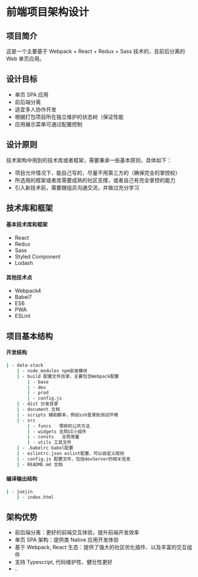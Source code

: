 # 前端项目架构设计

## 项目简介

这是一个主要基于 Webpack + React + Redux + Sass 技术的，且前后分离的 Web 单页应用。

## 设计目标

- 单页 SPA 应用
- 前后端分离
- 适宜多人协作开发
- 根据打包项目所在独立维护的状态树（保证性能
- 应用展示菜单可通过配置控制

## 设计原则
技术架构中用到的技术库或者框架，需要秉承一些基本原则，具体如下：

- 项目允许情况下，能自己写的，尽量不用第三方的（确保完全的掌控权）
- 所选用的框架或者库需要成熟的社区支撑，或者自己有完全掌控的能力
- 引入新技术前，需要跟组员沟通交流，并做过充分学习


## 技术库和框架

#### 基本技术库和框架
- React
- Redux
- Sass
- Styled Component
- Lodash

#### 其他技术点
- Webpack4
- Babel7
- ES6
- PWA
- ESLint


## 项目基本结构

#### 开发结构
```bash
| - data-stack
    | - node_modules npm安装模块
    | - build 配置文件目录，主要包含Webpack配置
        | - base
        | - dev
        | - prod
        | - config.js
    | - dist 分发目录
    | - document 文档
    | - scripts 辅助脚本，例如ssh登录到测试环境
    | - src
        | - funcs   零碎的公共方法
        | - widgets 全局UI小组件
        | - consts   全局常量
        | - utils 工具文件
    | - .babelrc babel配置
    | - eslintrc.json eslint配置，可以自定义规则
    | - config.js 配置文件，包括devServer的相关信息
    | - README.md 文档
```

#### 编译输出结构
```bash
| - juejin
    | - index.html
```

## 架构优势
- 前后端分离：更好的前端交互体验，提升前端开发效率
- 单页 SPA 架构：提供类 Native 应用开发体验
- 基于 Webpack, React 生态：提供了强大的社区优化插件、以及丰富的交互组件
- 支持 Typescript, 代码维护性、健壮性更好
- ..

